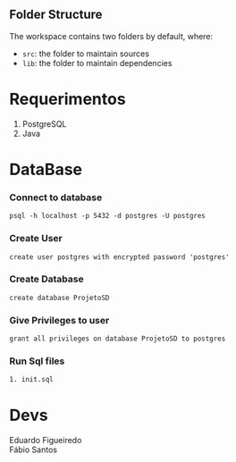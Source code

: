 ## Folder Structure

The workspace contains two folders by default, where:

- `src`: the folder to maintain sources
- `lib`: the folder to maintain dependencies


# Requerimentos
1. PostgreSQL
2. Java

# DataBase

### Connect to database
```shell
psql -h localhost -p 5432 -d postgres -U postgres
```
### Create User
``` shell
create user postgres with encrypted password 'postgres'
```
### Create Database
``` shell
create database ProjetoSD
```
### Give Privileges to user
``` shell
grant all privileges on database ProjetoSD to postgres
```
### Run Sql files
```txt
1. init.sql
```

# Devs
Eduardo Figueiredo<br/>
Fábio Santos
